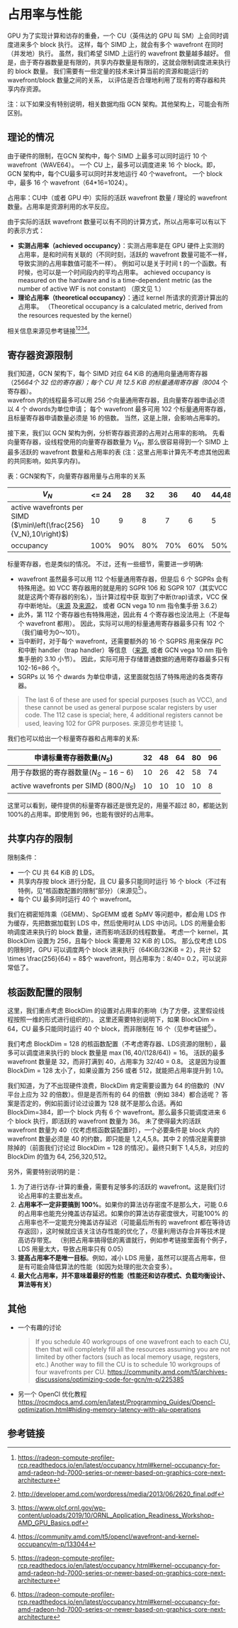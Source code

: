 # 占用率与性能

GPU 为了实现计算和访存的重叠，一个 CU（英伟达的 GPU 叫 SM）上会同时调度进来多个 block 执行。
这样，每个 SIMD 上，就会有多个 wavefront 在同时（并发地）执行。
虽然，我们希望 SIMD 上运行的 wavefront 数量越多越好。
但是，由于寄存器数量是有限的，共享内存数量是有限的，这就会限制调度进来执行的 block 数量。
我们需要有一些定量的技术来计算当前的资源和能运行的 wavefront/block 数量之间的关系，
以评估是否合理地利用了现有的寄存器和共享内存资源。

注：以下如果没有特别说明，相关数据均指 GCN 架构。其他架构上，可能会有所区别。
## 理论的情况
由于硬件的限制，在GCN 架构中，每个 SIMD 上最多可以同时运行 10 个 wavefront（WAVE64）。
一个 CU 上，最多可以调度进来 16 个 block。即，GCN 架构中，每个CU最多可以同时并发地运行 40 个wavefront。
一个 block 中，最多 16 个 wavefront（64*16=1024）。

占用率：CU中（或者 GPU 中）实际的活跃 wavefront 数量 / 理论的 wavefront 数量。占用率是资源利用的水平反应。

由于实际的活跃 wavefront 数量可以有不同的计算方式，所以占用率可以有以下的表示方式：
- **实测占用率（achieved occupancy）**：实测占用率是在 GPU 硬件上实测的占用率，是和时间有关联的（不同时刻，活跃的 wavefront 数量可能不一样，导致实测的占用率数值可能不一样）。
  例如可以是关于时间 t 的一个函数。有时候，也可以是一个时间段内的平均占用率。
  achieved occupancy is measured on the hardware and is a time-dependent metric (as the number of active WF is not constant) （原文见 1.）
- **理论占用率（theoretical occupancy）**：通过 kernel 所请求的资源计算出的占用率。
  （Theoretical occupancy is a calculated metric, derived from the resources requested by the kernel）

相关信息来源见参考链接[^1][^2][^3][^4]。

## 寄存器资源限制
我们知道，GCN 架构下，每个 SIMD 对应 64 KiB 的通用向量通用寄存器（256*64个 32 位的寄存器）；每个 CU 共 12.5 KiB 的标量通用寄存器（800*4 个寄存器）。  
wavefron 内的线程最多可以用 256 个向量通用寄存器，且向量寄存器申请必须以 4 个 dwords为单位申请；
每个 wavefront 最多可用 102 个标量通用寄存器，且标量寄存器申请数量必须是 16 的倍数。
当然，这是上限，会影响占用率的。

接下来，我们以 GCN 架构为例，分析寄存器资源的占用对占用率的影响。
先看向量寄存器，设线程使用的向量寄存器数量为 $V_N$，那么很容易得到一个 SIMD 上最多活跃的 wavefront 数量和占用率的表 (注：这里占用率计算先不考虑其他因素的共同影响，如共享内存)。

表：GCN架构下，向量寄存器用量与占用率的关系
<!-- | $V_N$ | <= 25 | 26~28 | 29~32 | 33~36 | 37~42 | 43~51 | 52~64 | 65~85 | 86~128 | 129~256 | -->
| $V_N$ | <= 24 | 28 | 32 | 36 | 40 | 44,48 | 52~64 | 68~84 | 88~128 | 132~256 |
|-- | --|-- | -- | -- | -- | -- | -- | -- | -- | -- |
| active wavefronts per SIMD ($\min\left(\frac{256}{V_N},10\right)$) |10 | 9 | 8 | 7 | 6 | 5 | 4 | 3 | 2 | 1|
| occupancy | 100% | 90% | 80% | 70% | 60% | 50% | 40% | 30% | 20% | 10% |

标量寄存器，也是类似的情况。
不过，还有一些细节，需要进一步明确:
- wavefront 虽然最多可以用 112 个标量通用寄存器，但是后 6 个 SGPRs 会有特殊用途。如 VCC 寄存器用的就是用的 SGPR 106 和 SGPR 107（其实VCC就是这两个寄存器的别名），当计算过程中获
取到了中断(trap)请求，VCC 保存中断地址。（[来源](https://rocmdocs.amd.com/en/latest/GCN_ISA_Manuals/GCN-ISA-Manuals.html#the-gpr-counting) 及[来源2](https://rocmdocs.amd.com/en/latest/GCN_ISA_Manuals/testdocbook.html#sgpr-allocation-and-storage)， 或者 GCN vega 10 nm 指令集手册 3.6.2）
- 此外，第 112 个寄存器也有特殊用途，因此有 4 个寄存器也没法用上（不是每个 wavefront 都用）。 因此，实际可以用的标量通用寄存器最多只有 102 个（我们编号为0～101）。
- 当中断时，对于每个 wavefront，还需要额外的 16 个 SGPRS 用来保存 PC 和中断 handler（trap handler）等信息 （[来源](https://rocmdocs.amd.com/en/latest/GCN_ISA_Manuals/testdocbook.html#trap-and-exception-registers), 或者 GCN vega 10 nm 指令集手册的 3.10 小节）。 因此，实际可用于存储普通数据的通用寄存器最多只有 102-16=86 个。
- SGRPs 以 16 个 dwards 为单位申请，这里面就包括了特殊用途的各类寄存器。
> The last 6 of these are used for special purposes (such as VCC), and these cannot be used as general purpose scalar registers by user code.
> The 112 case is special; here, 4 additional registers cannot be used, leaving 102 for GPR purposes.
> 来源见参考链接 1。

我们也可以给出一个标量寄存器和占用率的关系:

| 申请标量寄存器数量($N_S$) | 32 | 48 | 64 | 80 | 96 |
| -- | -- | -- | -- | -- | -- |
| 用于存数据的寄存器数量($N_S - 16 - 6$) | 10 | 26 | 42 | 58 | 74 |
| active wavefronts per SIMD (800/$N_S$) | 10  | 10 | 10 | 10 | 8 | 

这里可以看到，硬件提供的标量寄存器还是很充足的，用量不超过 80，都能达到100%的占用率。即使用到 96，也能有很好的占用率。

## 共享内存的限制
限制条件：
- 一个 CU 共 64 KiB 的 LDS。
- 共享内存按 block 进行分配，且 CU 最多只能同时运行 16 个 block（不过有特例，见“核函数配置的限制”部分）（来源见[^1]）。
- 每个 CU 最多同时运行 40 个 wavefront。

我们在稠密矩阵乘（GEMM）、SpGEMM 或者 SpMV 等问题中，都会用 LDS 作为缓存，先把数据加载到 LDS 中，然后使用时从 LDS 中访问。LDS 的用量会影响调度进来执行的 block 数量，进而影响活跃的线程数量。 
考虑一个 kernel，其 BlockDim 设置为 256，且每个 block 需要用 32 KiB 的 LDS。
那么仅考虑 LDS 的限制时，GPU 可以调度两个 block 进来执行（64KiB/32KiB = 2），共计 $2 \times \frac{256}{64} = 8$个 wavefront，则占用率为：8/40= 0.2，可以说非常低了。

## 核函数配置的限制
这里，我们重点考虑 BlockDim 的设置对占用率的影响（为了方便，这里假设线程按照一维的形式进行组织的）。
这里还需要特别说明下，如果 BlockDim = 64，CU 最多只能同时运行 40 个 block，而非限制在 16 个（见参考链接[^1]）。

我们考虑 BlockDim = 128 的核函数配置（不考虑寄存器、LDS资源的限制），最多可以调度进来执行的 block 数量是 $\max\left(16, 40/(128/64) \right) = 16$。
活跃的最多 wavefront 数量是 32，而非打满到 40，占用率为 32/40 = 0.8。
这是因为设置 BlockDim = 128 太小了，如果设置为 256 或者 512，就能把占用率提升到 1.0。

我们知道，为了不出现硬件浪费，BlockDim 肯定需要设置为 64 的倍数的（NV 平台上应为 32 的倍数）。但是是否所有的 64 的倍数（例如 384）都合适呢？
答案是否定的，例如前面讨论过设置为 128 就不是那么合适。再如 BlockDim=384，即一个 block 内有 6 个 wavefront。那么最多只能调度进来 6 个 block 执行，即活跃的 wavefront 数量为 36。
未了使得最大的活跃 wavefront 数量为 40（仅考虑核函数袋配置时），一个必要条件是 block 内的 wavefront 数量必须是 40 的约数，即只能是 1,2,4,5,8。其中 2 的情况是需要排除掉的（前面我们讨论过 BlockDim = 128 的情况）。最终只剩下 1,4,5,8，对应的 BlockDim 的值为 64, 256,320,512。

另外，需要特别说明的是：
1. 为了进行访存-计算的重叠，需要有足够多的活跃的 wavefront。这是我们讨论占用率的主要出发点。
2. **占用率不一定非要搞到 100%**。如果你的算法访存密度不是那么大，可能 0.6 的占用率也能充分掩盖访存延迟。如果你的算法访存密度很大，可能100% 的占用率也不一定能充分掩盖访存延迟（可能最后所有的 wavefront 都在等待访存返回），这时候就应该关注访存性能的优化了，尽量利用访存合并等技术提高访存带宽。 （别把占用率搞得低的离谱就行，例如参考链接里面有个例子，LDS 用量太大，导致占用率只有 0.05）
3. **提高占用率不是唯一目标**。例如，减小 LDS 用量，虽然可以提高占用率，但是有可能会降低算法的性能（如因为处理的批次会变多）。
4. **最大化占用率，并不意味着最好的性能（性能还和访存模式、负载均衡设计、算法等有关）**

## 其他
- 一个有趣的讨论
    > If you schedule 40 workgroups of one wavefront each to each CU, then that will completely fill all the resources assuming you are not limited by other factors (such as local memory usage, regsters, etc.)  Another way to fill the CU is to schedule 10 workgroups of four wavefronts per CU.
    https://community.amd.com/t5/archives-discussions/optimizing-code-for-gcn/m-p/225385
- 另一个 OpenCl 优化教程
https://rocmdocs.amd.com/en/latest/Programming_Guides/Opencl-optimization.html#hiding-memory-latency-with-alu-operations 

## 参考链接
[^1]: https://radeon-compute-profiler-rcp.readthedocs.io/en/latest/occupancy.html#kernel-occupancy-for-amd-radeon-hd-7000-series-or-newer-based-on-graphics-core-next-architecture
[^2]: http://developer.amd.com/wordpress/media/2013/06/2620_final.pdf
[^3]: https://www.olcf.ornl.gov/wp-content/uploads/2019/10/ORNL_Application_Readiness_Workshop-AMD_GPU_Basics.pdf
[^4]: https://community.amd.com/t5/opencl/wavefront-and-kernel-occupancy/m-p/133044
[^5]: [Nvidia-WarpsAndOccupancy](https://developer.download.nvidia.com/CUDA/training/cuda_webinars_WarpsAndOccupancy.pdf)

